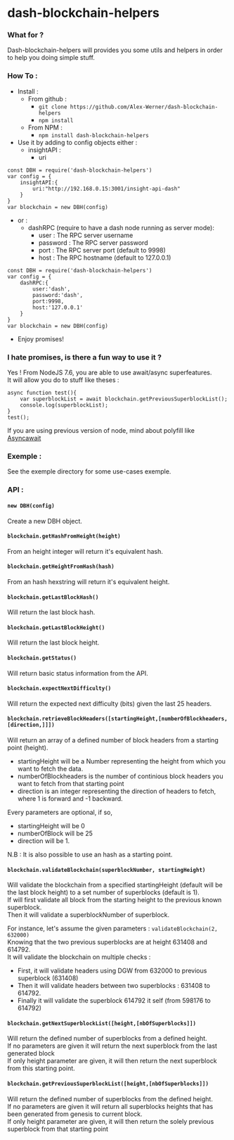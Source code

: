 # dash-blockchain-helpers

### What for ? 

Dash-blockchain-helpers will provides you some utils and helpers in order to help you doing simple stuff.

### How To :
- Install : 
	- From github :
		-  `git clone https://github.com/Alex-Werner/dash-blockchain-helpers`
		- `npm install`
	- From NPM : 
		- `npm install dash-blockchain-helpers`
- Use it by adding to config objects either : 
	- insightAPI : 
		- uri
```
const DBH = require('dash-blockchain-helpers')    
var config = {   
    insightAPI:{   
        uri:"http://192.168.0.15:3001/insight-api-dash"   
    }
}   
var blockchain = new DBH(config)   
```
- or : 
	- dashRPC (require to have a dash node running as server mode): 
		- user : The RPC server username
		- password : The RPC server password
		- port : The RPC server port (default to 9998)
		- host : The RPC hostname (default to 127.0.0.1)
```
const DBH = require('dash-blockchain-helpers')    
var config = {   
    dashRPC:{
	    user:'dash',
	    password:'dash',
	    port:9998,
	    host:'127.0.0.1'
    }
}   
var blockchain = new DBH(config)   
```
- Enjoy promises! 

### I hate promises, is there a fun way to use it ? 

Yes ! From NodeJS 7.6, you are able to use await/async superfeatures.  
It will allow you do to stuff like theses :   

```
async function test(){
    var superblockList = await blockchain.getPreviousSuperblockList();
    console.log(superblockList);
}
test();
```

If you are using previous version of node, mind about polyfill like [Asyncawait](https://github.com/yortus/asyncawait)   

### Exemple : 

See the exemple directory for some use-cases exemple.

### API : 

#### `new DBH(config)`

Create a new DBH object.

#### `blockchain.getHashFromHeight(height)`

From an height integer will return it's equivalent hash.

#### `blockchain.getHeightFromHash(hash)`

From an hash hexstring will return it's equivalent height.

#### `blockchain.getLastBlockHash()`

Will return the last block hash.

#### `blockchain.getLastBlockHeight()`

Will return the last block height.

#### `blockchain.getStatus()`

Will return basic status information from the API.

#### `blockchain.expectNextDifficulty()`

Will return the expected next difficulty (bits) given the last 25 headers.  

#### `blockchain.retrieveBlockHeaders([startingHeight,[numberOfBlockheaders,[direction,]]])`

Will return an array of a defined number of block headers from a starting point (height).   
- startingHeight will be a Number representing the height from which you want to fetch the data.  
- numberOfBlockheaders is the number of continious block headers you want to fetch from that starting point  
- direction is an integer representing the direction of headers to fetch, where 1 is forward and -1 backward.  

Every parameters are optional, if so,  
- startingHeight will be 0  
- numberOfBlock will be 25  
- direction will be 1.   

N.B : It is also possible to use an hash as a starting point.  

#### `blockchain.validateBlockchain(superblockNumber, startingHeight)`

Will validate the blockchain from a specified startingHeight (default will be the last block height) to a set number of superblocks (default is 1).  
If will first validate all block from the starting height to the previous known superblock.  
Then it will validate a superblockNumber of superblock.  

For instance, let's assume the given parameters : `validateBlockchain(2, 632000)`  
Knowing that the two previous superblocks are at height 631408 and 614792.  
It will validate the blockchain on multiple checks : 
- First, it will validate headers using DGW from 632000 to previous superblock (631408)
- Then it will validate headers between two superblocks : 631408 to 614792. 
- Finally it will validate the superblock 614792 it self (from 598176 to 614792)  


#### `blockchain.getNextSuperblockList([height,[nbOfSuperblocks]])`

Will return the defined number of superblocks from a defined height.   
If no parameters are given it will return the next superblock from the last generated block  
If only height parameter are given, it will then return the next superblock from this starting point.  


#### `blockchain.getPreviousSuperblockList([height,[nbOfSuperblocks]])`

Will return the defined number of superblocks from the defined height.  
If no parameters are given it will return all superblocks heights that has been generated from genesis to current block.  
If only height parameter are given, it will then return the solely previous superblock from that starting point  


